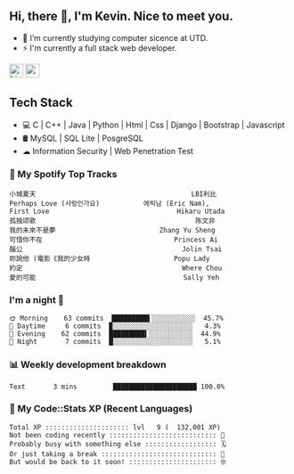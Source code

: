 ## Hi, there 👋, I'm Kevin. Nice to meet you.

- 🌱 I’m currently studying computer sicence at UTD.
- ⚡ I'm currently a full stack web developer.

<a href="https://www.linkedin.com/in/kevin12686/"><img alt="LinkedIn" src="https://img.shields.io/badge/linkedin%20-%230077B5.svg?&style=for-the-badge&logo=linkedin&logoColor=white" height=25></a>
<a href="https://www.instagram.com/kevin12686/"><img src="https://img.shields.io/badge/instagram-3f729b?&style=for-the-badge&logo=instagram&logoColor=white" height=25></a>

## Tech Stack

* 💻 C | C++ | Java | Python | Html | Css | Django | Bootstrap | Javascript
* 🛢️ MySQL | SQL Lite | PosgreSQL
* ☁ Information Security | Web Penetration Test

### 🎵 My Spotify Top Tracks

<!-- spotify start -->

```text
小城夏天                                       LBI利比
Perhaps Love (사랑인가요)           에릭남 (Eric Nam),
First Love                                Hikaru Utada
孤独颂歌                                        陈文非
我的未來不是夢                          Zhang Yu Sheng
可惜你不在                                 Princess Ai
腦公                                        Jolin Tsai
妳說他 (電影《我的少女時                     Popu Lady
約定                                        Where Chou
愛的可能                                     Sally Yeh
```

<!-- spotify end -->

### I'm a night 🦉

<!-- early_bird start -->

```text
🌞 Morning    63 commits  █████████▌░░░░░░░░░░░  45.7%
🌆 Daytime     6 commits  ▉░░░░░░░░░░░░░░░░░░░░   4.3%
🌃 Evening    62 commits  █████████▍░░░░░░░░░░░  44.9%
🌙 Night       7 commits  █░░░░░░░░░░░░░░░░░░░░   5.1%
```

<!-- early_bird end -->

### 📊 Weekly development breakdown

<!-- code_time start -->

```text
Text       3 mins         █████████████████████ 100.0%
```

<!-- code_time end -->

### 🧰 My Code::Stats XP (Recent Languages)

<!-- codestats start -->

```text
Total XP ::::::::::::::::::::: lvl   9 (  132,001 XP) 
Not been coding recently ::::::::::::::::::::::::::: 🙈
Probably busy with something else :::::::::::::::::: 🗓
Or just taking a break ::::::::::::::::::::::::::::: 🌴
But would be back to it soon! :::::::::::::::::::::: 🤓
```

<!-- codestats end -->
